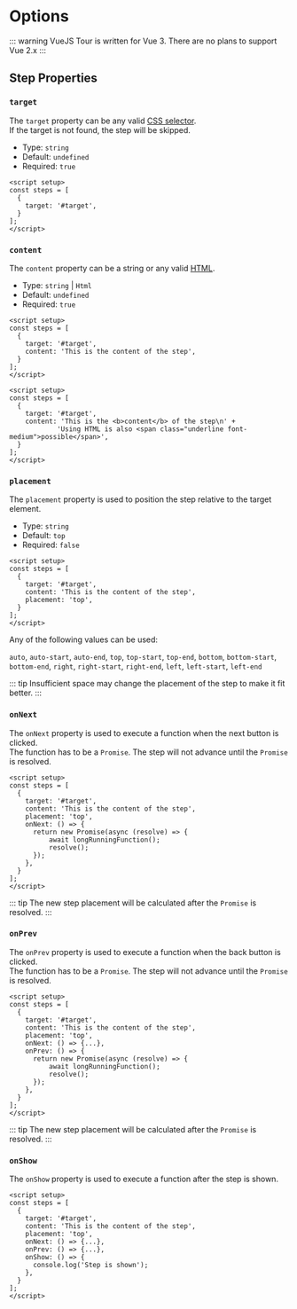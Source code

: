 # Options

::: warning
VueJS Tour is written for Vue 3. There are no plans to support Vue 2.x
:::

## Step Properties

### `target`

The `target` property can be any valid [CSS selector](https://developer.mozilla.org/en-US/docs/Web/CSS/CSS_Selectors).<br>
If the target is not found, the step will be skipped.

- Type: `string`
- Default: `undefined`
- Required: `true`

```vue{4}
<script setup>
const steps = [
  {
    target: '#target',
  }
];
</script>
```

### `content`

The `content` property can be a string or any valid [HTML](https://developer.mozilla.org/en-US/docs/Web/HTML).

- Type: `string` | `Html`
- Default: `undefined`
- Required: `true`

<CodeGroup>
  <CodeGroupItem title="string">

```vue{5}
<script setup>
const steps = [
  {
    target: '#target',
    content: 'This is the content of the step',
  }
];
</script>
```

  </CodeGroupItem>

  <CodeGroupItem title="Html">

```vue{5-6}
<script setup>
const steps = [
  {
    target: '#target',
    content: 'This is the <b>content</b> of the step\n' +
            'Using HTML is also <span class="underline font-medium">possible</span>',
  }
];
</script>
```

  </CodeGroupItem>
</CodeGroup>

### `placement`

The `placement` property is used to position the step relative to the target element.

- Type: `string`
- Default: `top`
- Required: `false`

```vue{6}
<script setup>
const steps = [
  {
    target: '#target',
    content: 'This is the content of the step',
    placement: 'top',
  }
];
</script>
```

Any of the following values can be used:

`auto`,
`auto-start`,
`auto-end`,
`top`,
`top-start`,
`top-end`,
`bottom`,
`bottom-start`,
`bottom-end`,
`right`,
`right-start`,
`right-end`,
`left`,
`left-start`,
`left-end`

::: tip
Insufficient space may change the placement of the step to make it fit better.
:::

### `onNext`

The `onNext` property is used to execute a function when the next button is clicked.<br>
The function has to be a `Promise`. The step will not advance until the `Promise` is resolved.

```vue{7-11}
<script setup>
const steps = [
  {
    target: '#target',
    content: 'This is the content of the step',
    placement: 'top',
    onNext: () => {
      return new Promise(async (resolve) => {
          await longRunningFunction();
          resolve();
      });
    },
  }
];
</script>
```
::: tip
The new step placement will be calculated after the `Promise` is resolved.
:::

### `onPrev`

The `onPrev` property is used to execute a function when the back button is clicked.<br>
The function has to be a `Promise`. The step will not advance until the `Promise` is resolved.

```vue{8-12}
<script setup>
const steps = [
  {
    target: '#target',
    content: 'This is the content of the step',
    placement: 'top',
    onNext: () => {...},
    onPrev: () => {
      return new Promise(async (resolve) => {
          await longRunningFunction();
          resolve();
      });
    },
  }
];
</script>
```
::: tip
The new step placement will be calculated after the `Promise` is resolved.
:::

### `onShow`

The `onShow` property is used to execute a function after the step is shown.<br>

```vue{9-11}
<script setup>
const steps = [
  {
    target: '#target',
    content: 'This is the content of the step',
    placement: 'top',
    onNext: () => {...},
    onPrev: () => {...},
    onShow: () => {
      console.log('Step is shown');
    },
  }
];
</script>
```
